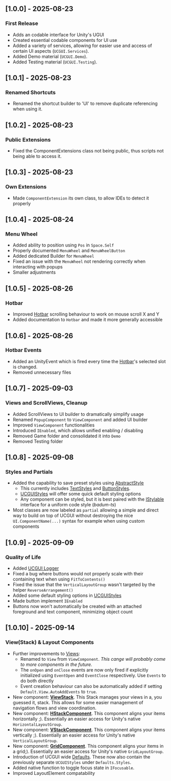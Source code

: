 ## [1.0.0] - 2025-08-23
### First Release
- Adds an codable interface for Unity's UGUI
- Created essential codable components for UI use
- Added a variety of services, allowing for easier use and access of certain UI aspects (`UCGUI.Services`).
- Added Demo material (`UCGUI.Demo`).
- Added Testing material (`UCGUI.Testing`).

## [1.0.1] - 2025-08-23
### Renamed Shortcuts
- Renamed the shortcut builder to 'UI' to remove duplicate referencing when using it.

## [1.0.2] - 2025-08-23
### Public Extensions
- Fixed the ComponentExtensions class not being public, thus scripts not being able to access it.

## [1.0.3] - 2025-08-23
### Own Extensions
- Made `ComponentExtension` its own class, to allow IDEs to detect it properly 

## [1.0.4] - 2025-08-24
### Menu Wheel
- Added ability to position using `Pos` in `Space.Self`
- Properly documented `MenuWheel` and `MenuWheelButton`
- Added dedicated Builder for `MenuWheel`
- Fixed an issue with the `MenuWheel` not rendering correctly when interacting with popups
- Smaller adjustments

## [1.0.5] - 2025-08-26
### Hotbar
- Improved [Hotbar](Runtime/Components/Game/Hotbar.cs) scrolling behaviour to work on mouse scroll X and Y
- Added documentation to `Hotbar` and made it more generally accessible

## [1.0.6] - 2025-08-26
### Hotbar Events
- Added an UnityEvent which is fired every time the [Hotbar](Runtime/Components/Game/Hotbar.cs)'s selected slot is changed.
- Removed unnecessary files

## [1.0.7] - 2025-09-03
### Views and ScrollViews, Cleanup
- Added ScrollViews to UI builder to dramatically simplify usage
- Renamed `PopupComponent` to `ViewComponent` and added UI builder
- Improved `ViewComponent` functionalities
- Introduced `IEnabled`, which allows unified enabling / disabling
- Removed Game folder and consolidated it into `Demo`
- Removed Testing folder

## [1.0.8] - 2025-09-08
### Styles and Partials
- Added the capability to save preset styles using [AbstractStyle](Runtime/Components/Style/AbstractStyle.cs)
  - This currently includes [TextStyles](Runtime/Components/Style/TextStyle.cs) and [ButtonStyles](Runtime/Components/Style/ButtonStyle.cs).
  - [UCGUIStyles](Runtime/Components/Style/UCGUIStyles.cs) will offer some quick default styling options
  - Any component can be styled, but it is best paired with the [IStylable](Runtime/Components/Interface/IStylable.cs) interface for a uniform code style (*badum-ts*)
- Most classes are now labeled as `partial` allowing a simple and direct way to build on top of UCGUI without destroying the nice `UI.ComponentName(...)` syntax for example when using custom components

## [1.0.9] - 2025-09-09
### Quality of Life
- Added [UCGUI Logger](Runtime/Components/Support/UCGUILogger.cs)
- Fixed a bug where buttons would not properly scale with their containing text when using `FitToContents()`
- Fixed the issue that the `VerticalLayoutGroup` wasn't targeted by the helper `ReverseArrangement()`
- Added some default styling options in [UCGUIStyles](Runtime/Components/Style/UCGUIStyles.cs)
- Made button implement `IEnabled`
- Buttons now won't automatically be created with an attached foreground and text component, minimizing object count

## [1.0.10] - 2025-09-14
### View(Stack) & Layout Components
- Further improvements to [Views](Runtime/Components/View.cs):
  - Renamed to `View` from `ViewComponent`. <i>This cange will probably come to more components in the future.</i>
  - The `onOpen` and `onClose` events are now only fired if explicitly initialized using `EventOpen` and `EventClose` respectively. Use `Events` to do both directly
  - Event creation behaviour can also be automatically added if setting `Default.View.AutoAddEvents` to `true`.
- New component: **[ViewStack](Runtime/Components/ViewStack.cs)**. This Stack manages your views in a, you guessed it, stack. This allows for some easier management of navigation flows and view coordination.
- New component: **[HStackComponent](Runtime/Components/HStackComponent.cs)**. This component aligns your items horizontally ;). Essentially an easier access for Unity's native `HorizontalLayoutGroup`.
- New component: **[VStackComponent](Runtime/Components/VStackComponent.cs)**. This component aligns your items vertically ;). Essentially an easier access for Unity's native `VerticalLayoutGroup`.
- New component: **[GridComponent](Runtime/Components/GridComponent.cs)**. This component aligns your items in a grid;). Essentially an easier access for Unity's native `GridLayoutGroup`.
- Introduction of UCGUI wide [Defaults](Runtime/Components/Support/Defaults.cs). These now also contain the previously separate `UCGUIStyles` under `Defaults.Styles`.
- Added native function to toggle focus state in `IFocusable`.
- Improved LayoutElement compatability


